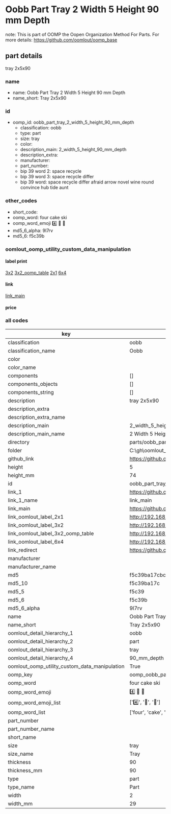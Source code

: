# Oobb Part Tray 2 Width 5 Height 90 mm Depth  

note: This is part of OOMP the Oopen Organization Method For Parts. For more details: https://github.com/oomlout/oomp_base

##  part details
  



tray 2x5x90



### name
* name: Oobb Part Tray 2 Width 5 Height 90 mm Depth
* name_short: Tray 2x5x90 
### id
* oomp_id: oobb_part_tray_2_width_5_height_90_mm_depth
  * classification: oobb
  * type: part
  * size: tray
  * color: 
  * description_main: 2_width_5_height_90_mm_depth
  * description_extra: 
  * manufacturer: 
  * part_number: 
  * bip 39 word 2: space recycle
  * bip 39 word 3: space recycle differ
  * bip 39 word: space recycle differ afraid arrow novel wine round convince hub tide aunt

### other_codes
* short_code: 
* oomp_word: four cake ski
* oomp_word_emoji :four: :cake: :ski:
* md5_6_alpha: 9l7rv
* md5_6: f5c39b






### oomlout_oomp_utility_custom_data_manipulation
#### label print
[3x2](http://192.168.1.245:1112/?label=oomp%209l7rv)
[3x2_oomp_table](http://192.168.1.108:1112/?label=oomp%209l7rv)
[2x1](http://192.168.1.242:1112/?label=oomp%209l7rv)
[6x4](http://192.168.1.55:1112/?label=oomp%209l7rv)    

#### link

[link_main](https://github.com/oomlout/oomlout_oobb_version_4_generated_parts/tree/main/navigation_oomp/oobb/part/tray/2_width_5_height_90_mm_depth/part)                              

#### price







### all codes 
| key | value |  
| --- | --- |  
| classification | oobb |  
| classification_name | Oobb |  
| color |  |  
| color_name |  |  
| components | [] |  
| components_objects | [] |  
| components_string | [] |  
| description | tray 2x5x90 |  
| description_extra |  |  
| description_extra_name |  |  
| description_main | 2_width_5_height_90_mm_depth |  
| description_main_name | 2 Width 5 Height 90 mm Depth |  
| directory | parts/oobb_part_tray_2_width_5_height_90_mm_depth |  
| folder | C:\gh\oomlout_oobb_version_4_generated_parts\parts\oobb_part_tray_2_width_5_height_90_mm_depth |  
| github_link | https://github.com/oomlout/oomlout_oomp_part_src/tree/main/parts/oobb_part_tray_2_width_5_height_90_mm_depth |  
| height | 5 |  
| height_mm | 74 |  
| id | oobb_part_tray_2_width_5_height_90_mm_depth |  
| link_1 | https://github.com/oomlout/oomlout_oobb_version_4_generated_parts/tree/main/navigation_oomp/oobb/part/tray/2_width_5_height_90_mm_depth/part |  
| link_1_name | link_main |  
| link_main | https://github.com/oomlout/oomlout_oobb_version_4_generated_parts/tree/main/navigation_oomp/oobb/part/tray/2_width_5_height_90_mm_depth/part |  
| link_oomlout_label_2x1 | http://192.168.1.242:1112/?label=oomp%209l7rv |  
| link_oomlout_label_3x2 | http://192.168.1.245:1112/?label=oomp%209l7rv |  
| link_oomlout_label_3x2_oomp_table | http://192.168.1.108:1112/?label=oomp%209l7rv |  
| link_oomlout_label_6x4 | http://192.168.1.55:1112/?label=oomp%209l7rv |  
| link_redirect | https://github.com/oomlout/oomlout_oobb_version_4_generated_parts/tree/main/parts/oobb_tray_02_05_90 |  
| manufacturer |  |  
| manufacturer_name |  |  
| md5 | f5c39ba17cbc7f725c0650487bacfe82 |  
| md5_10 | f5c39ba17c |  
| md5_5 | f5c39 |  
| md5_6 | f5c39b |  
| md5_6_alpha | 9l7rv |  
| name | Oobb Part Tray 2 Width 5 Height 90 mm Depth |  
| name_short | Tray 2x5x90  |  
| oomlout_detail_hierarchy_1 | oobb |  
| oomlout_detail_hierarchy_2 | part |  
| oomlout_detail_hierarchy_3 | tray |  
| oomlout_detail_hierarchy_4 | 90_mm_depth |  
| oomlout_oomp_utility_custom_data_manipulation | True |  
| oomp_key | oomp_oobb_part_tray_2_width_5_height_90_mm_depth |  
| oomp_word | four cake ski |  
| oomp_word_emoji | :four: :cake: :ski: |  
| oomp_word_emoji_list | [':four:', ':cake:', ':ski:'] |  
| oomp_word_list | ['four', 'cake', 'ski'] |  
| part_number |  |  
| part_number_name |  |  
| short_name |  |  
| size | tray |  
| size_name | Tray |  
| thickness | 90 |  
| thickness_mm | 90 |  
| type | part |  
| type_name | Part |  
| width | 2 |  
| width_mm | 29 |  
